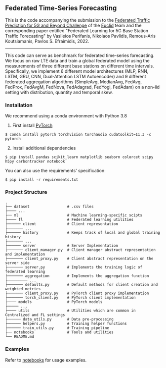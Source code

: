 ## Federated Time-Series Forecasting
This is the code accompanying the submission to the [Federated Traffic Prediction for 5G and Beyond Challenge](https://supercom.cttc.es/index.php/ai-challenge-2022) of the [Euclid](https://euclid.ee.duth.gr/) team and the corresponding paper entitled "Federated Learning for 5G Base Station Traffic Forecasting" by Vasileios Perifanis, Nikolaos Pavlidis, Remous-Aris Koutsiamanis, Pavlos S. Efraimidis, 2022.

---

This code can serve as benchmark for federated time-series forecasting. 
We focus on raw LTE data and train a global federated model using the measurements of three different base stations on different time intervals. 
Specifically, we implement 6 different model architectures (MLP, RNN, LSTM, GRU, CNN, Dual-Attention LSTM Autoencoder)
and 9 different federated aggregation algorithms (SimpleAvg, MedianAvg, FedAvg, FedProx, FedAvgM, FedNova, FedAdagrad, FedYogi, FedAdam)
on a non-iid setting with distribution, quantity and temporal skew.

### Installation

We recommend using a conda environment with Python 3.8

1. First install [PyTorch](https://pytorch.org/get-started/locally/)
```
$ conda install pytorch torchvision torchaudio cudatoolkit=11.3 -c pytorch
```

2. Install additional dependencies
```
$ pip install pandas scikit_learn matplotlib seaborn colorcet scipy h5py carbontracker notebook
```

You can also use the requirements' specification:
```
$ pip install -r requirements.txt
```

### Project Structure
    .
    ├── dataset                 # .csv files
    ├──── ...
    ├── ml                      # Machine learning-specific scipts
    ├──── fl                    # Federated learning utilities
    ├────── client              # Client representation
    ├─────── ...
    ├────── history             # Keeps track of local and global training history
    ├─────── ...
    ├────── server              # Server Implementation
    ├─────── client_manager.py  # Client manager abstract representation and implementation
    ├─────── client_proxy.py    # Client abstract representation on the server side
    ├─────── server.py          # Implements the training logic of federated learning
    ├─────── aggregation        # Implements the aggregation function
    ├───────── ...
    ├─────── defaults.py        # Default methods for client creation and weighted metrics
    ├─────── client_proxy.py    # PyTorch client proxy implementation
    ├─────── torch_client.py    # PyTorch client implementation
    ├──── models                # PyTorch models
    ├───── ...
    ├──── utils                 # Utilities which are common in Centralized and FL settings
    ├────── data_utils.py       # Data pre-processing
    ├────── helpers.py          # Training helper functions
    ├────── train_utils.py      # Training pipeline 
    ├── notebooks               # Tools and utilities
    └── README.md

### Examples
Refer to [notebooks](notebooks) for usage examples.
